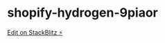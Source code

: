 # shopify-hydrogen-9piaor

[Edit on StackBlitz ⚡️](https://stackblitz.com/edit/shopify-hydrogen-9piaor)